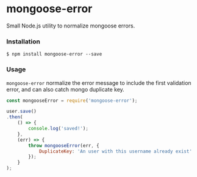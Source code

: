 # mongoose-error

Small Node.js utility to normalize mongoose errors.

### Installation

```
$ npm install mongoose-error --save
```

### Usage

`mongoose-error` normalize the error message to include the first validation error, and can also catch mongo duplicate key.

```js
const mongooseError = require('mongoose-error');

user.save()
.then(
    () => {
        console.log('saved!');
    },
    (err) => {
        throw mongooseError(err, {
            DuplicateKey: 'An user with this username already exist'
        });
    }
);
```
